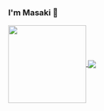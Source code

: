 ### I'm Masaki 👋

<a href="https://github.com/anuraghazra/github-readme-stats">
  <img align="center"  src="https://github-readme-stats-sigma-five.vercel.app/api?username=Masaki3325&show_icons=true&theme=merko " height="158px" />
</a>

<a href="https://github.com/anuraghazra/github-readme-stats">
  <img align="center" src="https://github-readme-stats-sigma-five.vercel.app/api/top-langs/?username=Masaki3325&layout=compact" />
</a>
<!--
**Masaki3325/Masaki3325** is a ✨ _special_ ✨ repository because its `README.md` (this file) appears on your GitHub profile.

Here are some ideas to get you started:

- 🔭 I’m currently working on ...
- 🌱 I’m currently learning ...
- 👯 I’m looking to collaborate on ...
- 🤔 I’m looking for help with ...
- 💬 Ask me about ...
- 📫 How to reach me: ...
- 😄 Pronouns: ...
- ⚡ Fun fact: ...
-->
